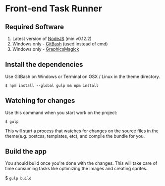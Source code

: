 # Front-end Task Runner

## Required Software

1. Latest version of [NodeJS](http://nodejs.org/) (min v0.12.2)
2. Windows only - [GitBash](http://git-scm.com/downloads) (used instead of cmd)
3. Windows only - [GraphicsMagick](http://sourceforge.net/projects/graphicsmagick/files/graphicsmagick-binaries/1.3.21/)

## Install the dependencies

Use GitBash on Windows or Terminal on OSX / Linux in the theme directory.

`$ npm install --global gulp && npm install`

## Watching for changes

Use this command when you start work on the project: 

`$ gulp`

This will start a process that watches for changes on the source files in the theme(e.g. postcss, templates, etc), and compile the bundle for you. 

## Build the app

You should build once you're done with the changes. This will take care of time consuming tasks like optimizing the images and creating sprites. 

$ `gulp build` 
